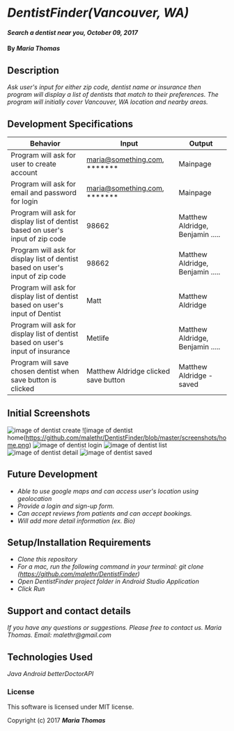# _DentistFinder(Vancouver, WA)_

#### _Search a dentist near you, October 09, 2017_

#### By _**Maria Thomas**_

## Description

_Ask user's input for either zip code, dentist name or insurance then program will display a list of dentists that match to their preferences. The program will initially cover Vancouver, WA location and nearby areas._

## Development Specifications

| Behavior      | Input | Output |
| ------------- | ------------- | ------------- |
| Program will ask for user to create account  | maria@something.com, *******| Mainpage |
| Program will ask for email and password for login  | maria@something.com, *******| Mainpage |
| Program will ask for display list of dentist based on user's input of zip code  | 98662 | Matthew Aldridge, Benjamin .....|
| Program will ask for display list of dentist based on user's input of zip code  | 98662 | Matthew Aldridge, Benjamin .....|
| Program will ask for display list of dentist based on user's input of Dentist  | Matt | Matthew Aldridge |
| Program will ask for display list of dentist based on user's input of insurance  | Metlife | Matthew Aldridge, Benjamin .....|
| Program will save chosen dentist when save button is clicked  | Matthew Aldridge clicked save button| Matthew Aldridge - saved|

## Initial Screenshots

![image of dentist create](https://github.com/malethr/DentistFinder/blob/master/screenshots/create.png)
![image of dentist home(https://github.com/malethr/DentistFinder/blob/master/screenshots/home.png)
![image of dentist login](https://github.com/malethr/DentistFinder/blob/master/screenshots/login.png)
![image of dentist list](https://github.com/malethr/DentistFinder/blob/master/screenshots/list.png)
![image of dentist detail](https://github.com/malethr/DentistFinder/blob/master/screenshots/detail.png)
![image of dentist saved](https://github.com/malethr/DentistFinder/blob/master/screenshots/saved.png)


## Future Development
* _Able to use google maps and can access user's location using geolocation_
* _Provide a login and sign-up form._
* _Can accept reviews from patients and can accept bookings._
* _Will add more detail information (ex. Bio)_


## Setup/Installation Requirements
* _Clone this repository_
* _For a mac, run the following command in your terminal:
git clone (https://github.com/malethr/DentistFinder)_
* _Open DentistFinder project folder in Android Studio Application_
* _Click Run_

## Support and contact details

_If you have any questions or suggestions. Please free to contact us._
_Maria Thomas. Email: malethr@gmail.com_

## Technologies Used

_Java_
_Android_
_betterDoctorAPI_

### License

This software is licensed under MIT license.

Copyright (c) 2017 **_Maria Thomas_**
